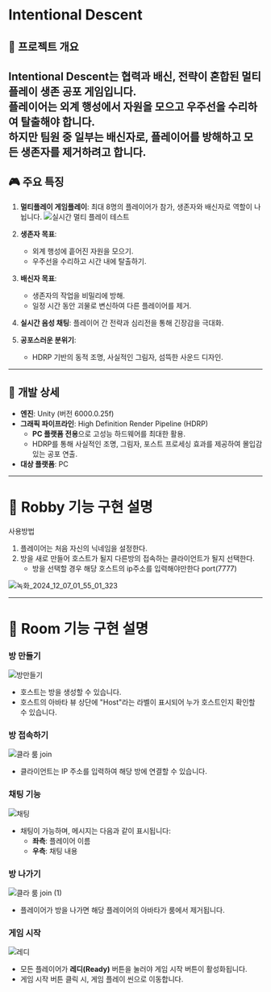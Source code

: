 # Intentional Descent

## 📖 **프로젝트 개요**

**Intentional Descent**는 협력과 배신, 전략이 혼합된 멀티플레이 생존 공포 게임입니다.  
플레이어는 외계 행성에서 자원을 모으고 우주선을 수리하여 탈출해야 합니다.  
하지만 팀원 중 일부는 **배신자**로, 플레이어를 방해하고 모든 생존자를 제거하려고 합니다.  
---

## 🎮 **주요 특징**
1. **멀티플레이 게임플레이**: 최대 8명의 플레이어가 참가, 생존자와 배신자로 역할이 나뉩니다.
![실시간 멀티 플레이 테스트](https://github.com/user-attachments/assets/5c765f35-8a6d-467b-9791-7141dfd1c3c2)


2. **생존자 목표**:
   - 외계 행성에 흩어진 자원을 모으기.
   - 우주선을 수리하고 시간 내에 탈출하기.
3. **배신자 목표**:
   - 생존자의 작업을 비밀리에 방해.
   - 일정 시간 동안 괴물로 변신하여 다른 플레이어를 제거.
4. **실시간 음성 채팅**: 플레이어 간 전략과 심리전을 통해 긴장감을 극대화.
5. **공포스러운 분위기**:
   - HDRP 기반의 동적 조명, 사실적인 그림자, 섬뜩한 사운드 디자인.

---

## 🚀 **개발 상세**
- **엔진**: Unity (버전 6000.0.25f)
- **그래픽 파이프라인**: High Definition Render Pipeline (HDRP)
  - **PC 플랫폼 전용**으로 고성능 하드웨어를 최대한 활용.
  - HDRP를 통해 사실적인 조명, 그림자, 포스트 프로세싱 효과를 제공하여 몰입감 있는 공포 연출.
- **대상 플랫폼**: PC



---

# 📖 **Robby 기능 구현 설명**

사용방법
1. 플레이어는 처음 자신의 닉네임을 설정한다.
2. 방을 새로 만들어 호스트가 될지 다른방의 접속하는 클라이언트가 될지 선택한다.
   - 방을 선택할 경우 해당 호스트의 ip주소를 입력해야만한다 port(7777)

![녹화_2024_12_07_01_55_01_323](https://github.com/user-attachments/assets/b16c34e5-73ab-43da-aa23-3657c34e7d0c)

---

# 📖 **Room 기능 구현 설명**


### 방 만들기
![방만들기](https://github.com/user-attachments/assets/4ea56ffd-fa15-48df-8129-439074419148)

- 호스트는 방을 생성할 수 있습니다.
- 호스트의 아바타 뷰 상단에 "Host"라는 라벨이 표시되어 누가 호스트인지 확인할 수 있습니다.



### 방 접속하기
![클라 룸 join](https://github.com/user-attachments/assets/c8db1966-846f-4c59-be50-86cc0da32c21)

- 클라이언트는 IP 주소를 입력하여 해당 방에 연결할 수 있습니다.


### 채팅 기능
![채팅](https://github.com/user-attachments/assets/1e2a0452-f4e8-46f8-8f79-48ab798850cf)

- 채팅이 가능하며, 메시지는 다음과 같이 표시됩니다:
  - **좌측**: 플레이어 이름
  - **우측**: 채팅 내용

### 방 나가기
![클라 룸 join (1)](https://github.com/user-attachments/assets/8f8174a4-28b6-43d5-b6f4-7827fb85ea23)

- 플레이어가 방을 나가면 해당 플레이어의 아바타가 룸에서 제거됩니다.


### 게임 시작
![레디](https://github.com/user-attachments/assets/8eea9d32-4fee-4461-bc2f-71f51720a9d8)

- 모든 플레이어가 **레디(Ready)** 버튼을 눌러야 게임 시작 버튼이 활성화됩니다.
- 게임 시작 버튼 클릭 시, 게임 플레이 씬으로 이동합니다.

